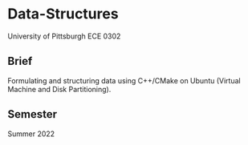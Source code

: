 # Data-Structures
University of Pittsburgh ECE 0302

## Brief
Formulating and structuring data using C++/CMake on Ubuntu (Virtual Machine and Disk Partitioning). 

## Semester
Summer 2022
